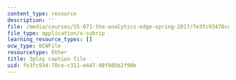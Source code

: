 ```yaml
---
content_type: resource
description: ''
file: /media/courses/15-071-the-analytics-edge-spring-2017/fe3fc93478cec311e44798f985b2f90b_1r6cLE2BoTA.srt
file_type: application/x-subrip
learning_resource_types: []
ocw_type: OCWFile
resourcetype: Other
title: 3play caption file
uid: fe3fc934-78ce-c311-e447-98f985b2f90b
---
```

